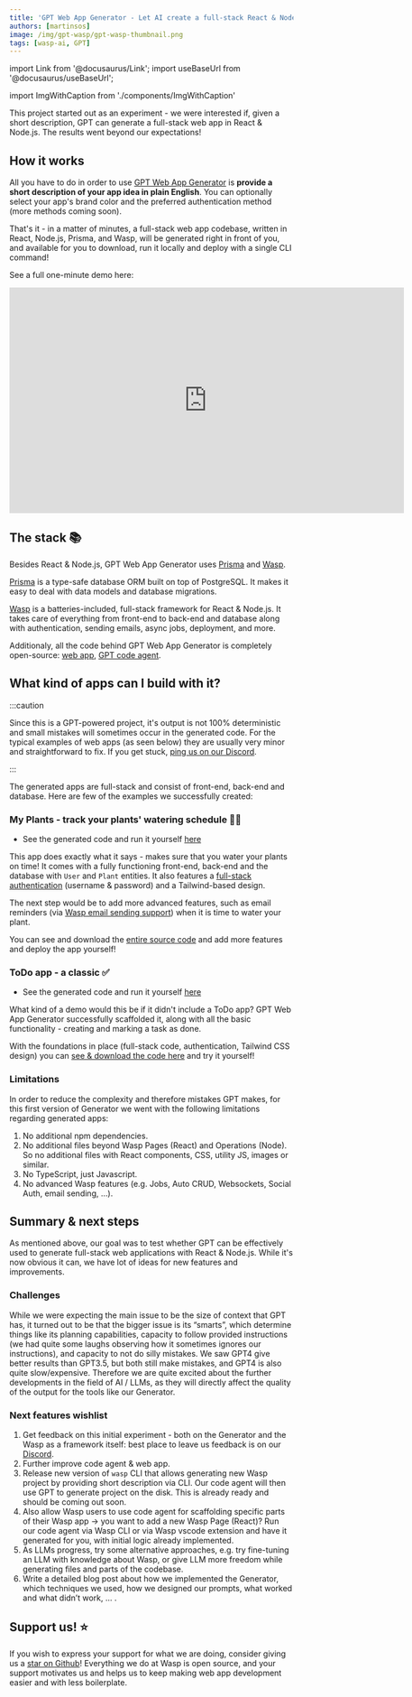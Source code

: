 ```yaml
---
title: 'GPT Web App Generator - Let AI create a full-stack React & Node.js codebase based on your description 🤖🤯'
authors: [martinsos]
image: /img/gpt-wasp/gpt-wasp-thumbnail.png
tags: [wasp-ai, GPT]
---
```


import Link from '@docusaurus/Link';
import useBaseUrl from '@docusaurus/useBaseUrl';

import ImgWithCaption from './components/ImgWithCaption'

<ImgWithCaption
    source="img/gpt-wasp/thumbnail-yellow.png"
/>

This project started out as an experiment - we were interested if, given a short description, GPT can generate a full-stack web app in React & Node.js. The results went beyond our expectations!

## How it works

All you have to do in order to use [GPT Web App Generator](https://magic-app-generator.wasp-lang.dev/) is **provide a short description of your app idea in plain English**. You can optionally select your app's brand color and the preferred authentication method (more methods coming soon).

<ImgWithCaption
    source="img/gpt-wasp/how-it-works.gif"
    caption="1. Describe your app 2. Pick the color 3. Generate your app 🚀"
/>

That's it - in a matter of minutes, a full-stack web app codebase, written in React, Node.js, Prisma, and Wasp, will be generated right in front of you, and available for you to download, run it locally and deploy with a single CLI command!

See a full one-minute demo here:
<div className='flex justify-center'>
    <iframe width="700" height="400" src="https://www.youtube.com/embed/u0MVsPb2MP8" title="YouTube video player" frameborder="0" allow="accelerometer; autoplay; clipboard-write; encrypted-media; gyroscope; picture-in-picture; web-share" allowfullscreen></iframe>
</div>

## The stack 📚

Besides React & Node.js, GPT Web App Generator uses [Prisma](https://www.prisma.io/) and [Wasp](https://github.com/wasp-lang/wasp).

[Prisma](https://www.prisma.io/) is a type-safe database ORM built on top of PostgreSQL. It makes it easy to deal with data models and database migrations.

[Wasp](https://github.com/wasp-lang/wasp) is a batteries-included, full-stack framework for React & Node.js. It takes care of everything from front-end to back-end and database along with authentication, sending emails, async jobs, deployment, and more.

Additionaly, all the code behind GPT Web App Generator is completely open-source: [web app](https://github.com/wasp-lang/wasp/tree/wasp-ai/wasp-ai), [GPT code agent](https://github.com/wasp-lang/wasp/tree/wasp-ai/waspc/src/Wasp/AI).

## What kind of apps can I build with it?
:::caution

Since this is a GPT-powered project, it's output is not 100% deterministic and small mistakes will sometimes occur in the generated code. For the typical examples of web apps (as seen below) they are usually very minor and straightforward to fix.
If you get stuck, [ping us on our Discord](https://discord.gg/rzdnErX).

:::

The generated apps are full-stack and consist of front-end, back-end and database. Here are few of the examples we successfully created:

### My Plants - track your plants' watering schedule 🌱🚰

<ImgWithCaption
    source="img/gpt-wasp/my-plants.png"
/>

- See the generated code and run it yourself [here](https://magic-app-generator.wasp-lang.dev/result/3bb5dca2-f134-4f96-89d6-0812deab6e0c)

This app does exactly what it says - makes sure that you water your plants on time! It comes with a fully functioning front-end, back-end and the database with `User` and `Plant` entities. It also features a [full-stack authentication](/blog/2023/04/12/auth-ui) (username & password) and a Tailwind-based design.

The next step would be to add more advanced features, such as email reminders (via [Wasp email sending support](/docs/guides/sending-emails)) when it is time to water your plant.

You can see and download the [entire source code](https://magic-app-generator.wasp-lang.dev/result/3bb5dca2-f134-4f96-89d6-0812deab6e0c) and add more features and deploy the app yourself!

### ToDo app - a classic ✅

<ImgWithCaption
    source="img/gpt-wasp/todo-app.png"
/>

- See the generated code and run it yourself [here](https://magic-app-generator.wasp-lang.dev/result/07ed440a-3155-4969-b3f5-2031fb1f622f)

What kind of a demo would this be if it didn't include a ToDo app? GPT Web App Generator successfully scaffolded it, along with all the basic functionality - creating and marking a task as done.

With the foundations in place (full-stack code, authentication, Tailwind CSS design) you can [see & download the code here](https://magic-app-generator.wasp-lang.dev/result/07ed440a-3155-4969-b3f5-2031fb1f622f) and try it yourself!

### Limitations

In order to reduce the complexity and therefore mistakes GPT makes, for this first version of Generator we went with the following limitations regarding generated apps:

1. No additional npm dependencies.
2. No additional files beyond Wasp Pages (React) and Operations (Node). So no additional files with React components, CSS, utility JS, images or similar.
3. No TypeScript, just Javascript.
4. No advanced Wasp features (e.g. Jobs, Auto CRUD, Websockets, Social Auth, email sending, …).

## Summary & next steps

As mentioned above, our goal was to test whether GPT can be effectively used to generate full-stack web applications with React & Node.js. While it's now obvious it can, we have lot of ideas for new features and improvements.

### Challenges
While we were expecting the main issue to be the size of context that GPT has, it turned out to be that the bigger issue is its “smarts”, which determine things like its planning capabilities, capacity to follow provided instructions (we had quite some laughs observing how it sometimes ignores our instructions), and capacity to not do silly mistakes. We saw GPT4 give better results than GPT3.5, but both still make mistakes, and GPT4 is also quite slow/expensive. Therefore we are quite excited about the further developments in the field of AI / LLMs, as they will directly affect the quality of the output for the tools like our Generator.

### Next features wishlist

1. Get feedback on this initial experiment - both on the Generator and the Wasp as a framework itself: best place to leave us feedback is on our [Discord](https://discord.com/invite/rzdnErX).
2. Further improve code agent & web app.
3. Release new version of `wasp` CLI that allows generating new Wasp project by providing short description via CLI. Our code agent will then use GPT to generate project on the disk. This is already ready and should be coming out soon.
4. Also allow Wasp users to use code agent for scaffolding specific parts of their Wasp app → you want to add a new Wasp Page (React)? Run our code agent via Wasp CLI or via Wasp vscode extension and have it generated for you, with initial logic already implemented.
5. As LLMs progress, try some alternative approaches, e.g. try fine-tuning an LLM with knowledge about Wasp, or give LLM more freedom while generating files and parts of the codebase.
6. Write a detailed blog post about how we implemented the Generator, which techniques we used, how we designed our prompts, what worked and what didn’t work, … .

## Support us! ⭐️

If you wish to express your support for what we are doing, consider giving us a [star on Github](https://github.com/wasp-lang/wasp)! Everything we do at Wasp is open source, and your support motivates us and helps us to keep making web app development easier and with less boilerplate.
